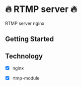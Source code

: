# 🔥 RTMP server 🔥

RTMP server nginx

## Getting Started

## Technology
- [x] nginx
- [x] rtmp-module

